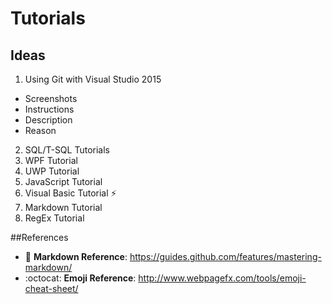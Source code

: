 # Tutorials
## Ideas
1. Using Git with Visual Studio 2015
  * Screenshots
  * Instructions
  * Description
  * Reason
2. SQL/T-SQL Tutorials
3. WPF Tutorial
4. UWP Tutorial
5. JavaScript Tutorial
6. Visual Basic Tutorial :zap:
7. Markdown Tutorial
8. RegEx Tutorial

##References
* :notebook: **Markdown Reference**: https://guides.github.com/features/mastering-markdown/
* :octocat: **Emoji Reference**: http://www.webpagefx.com/tools/emoji-cheat-sheet/

